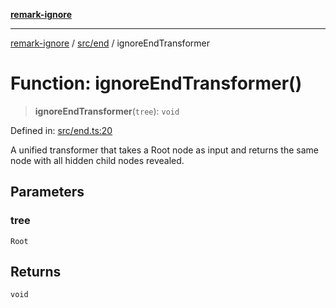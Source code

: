 [**remark-ignore**](../../../README.md)

***

[remark-ignore](../../../README.md) / [src/end](../README.md) / ignoreEndTransformer

# Function: ignoreEndTransformer()

> **ignoreEndTransformer**(`tree`): `void`

Defined in: [src/end.ts:20](https://github.com/Xunnamius/unified-utils/blob/a4f71008c0749e4915e4bdc7b10c0735df17a6c6/packages/remark-ignore/src/end.ts#L20)

A unified transformer that takes a Root node as input and returns the same
node with all hidden child nodes revealed.

## Parameters

### tree

`Root`

## Returns

`void`

